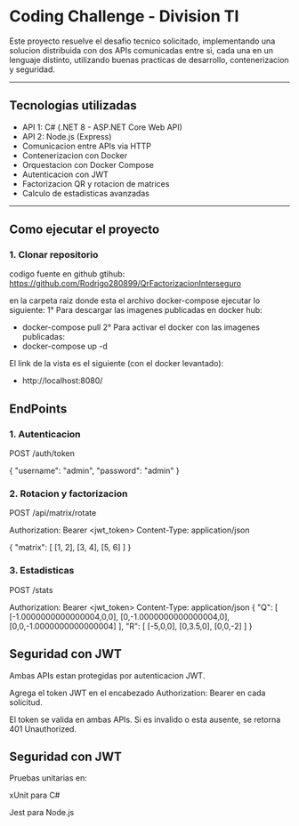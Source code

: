 # Coding Challenge - Division TI

Este proyecto resuelve el desafio tecnico solicitado, implementando una solucion distribuida con dos APIs comunicadas entre si, cada una en un lenguaje distinto, utilizando buenas practicas de desarrollo, contenerizacion y seguridad.

---

## Tecnologias utilizadas

-  API 1: C# (.NET 8 - ASP.NET Core Web API)
-  API 2: Node.js (Express)
-  Comunicacion entre APIs via HTTP
-  Contenerizacion con Docker
-  Orquestacion con Docker Compose
-  Autenticacion con JWT
-  Factorizacion QR y rotacion de matrices
-  Calculo de estadisticas avanzadas

---

## Como ejecutar el proyecto

### 1. Clonar repositorio

codigo fuente en github
gtihub: https://github.com/Rodrigo280899/QrFactorizacionInterseguro

en la carpeta raiz donde esta el archivo docker-compose ejecutar lo siguiente:
1° Para descargar las imagenes publicadas en docker hub:
- docker-compose pull
2° Para activar el docker con las imagenes publicadas:
- docker-compose up -d

El link de la vista es el siguiente (con el docker levantado):
- http://localhost:8080/


## EndPoints

### 1. Autenticacion
POST /auth/token

{
  "username": "admin",
  "password": "admin"
}

### 2. Rotacion y factorizacion
POST /api/matrix/rotate

Authorization: Bearer <jwt_token>
Content-Type: application/json

{
  "matrix": [
    [1, 2],
    [3, 4],
    [5, 6]
  ]
}

### 3. Estadisticas
POST /stats

Authorization: Bearer <jwt_token>
Content-Type: application/json
{
    "Q": [
        [-1.0000000000000004,0,0],
        [0,-1.0000000000000004,0],
        [0,0,-1.0000000000000004]
    ],
    "R": [
        [-5,0,0],
        [0,3.5,0],
        [0,0,-2]
    ]
}

## Seguridad con JWT
Ambas APIs estan protegidas por autenticacion JWT.

Agrega el token JWT en el encabezado Authorization: Bearer <token> en cada solicitud.

El token se valida en ambas APIs. Si es invalido o esta ausente, se retorna 401 Unauthorized.

## Seguridad con JWT
Pruebas unitarias en:

xUnit para C#

Jest para Node.js
